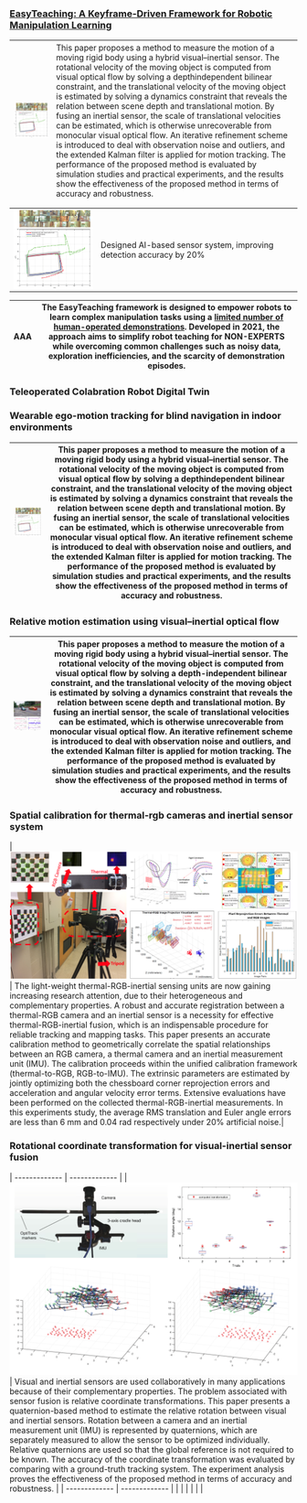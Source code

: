 ### [EasyTeaching: A Keyframe-Driven Framework for Robotic Manipulation Learning](https://yanxxx.github.io/EasyTeaching/) 



<table width="100%">
  <thead>
    <tr>
      <th align="left" style="font-weight: normal; width=30%"> 
        <img src="images/ego-motion/exp2.png" alt="Project illustration" style="vertical-align: middle; margin-right: 10px;">
      </th>
<!--       <th align="left" style="font-weight: normal; width="30%">images/ego-motion/exp2.png </th> -->
      <th align="left" style="font-weight: normal; width=70%">This paper proposes a method to measure the motion of a moving rigid body using a hybrid visual–inertial sensor. The rotational velocity of the moving object is computed from visual optical flow by solving a depthindependent bilinear constraint, and the translational velocity of the moving object is estimated by solving a dynamics constraint that reveals the relation between scene depth and translational motion. By fusing an inertial sensor, the scale of translational velocities can be estimated, which is otherwise unrecoverable from monocular visual optical flow. An iterative refinement scheme is introduced to deal with observation noise and outliers, and the extended Kalman filter is applied for motion tracking. The performance of the proposed method is evaluated by simulation studies and practical experiments, and the results show the effectiveness of the proposed method in terms of accuracy and robustness.</th>
    </tr>
  </thead>
</table>

<table width="100%">
  <tbody>
    <tr>
      <td align="left" style="font-weight: normal; width = 30%">
        <img width="200" src="images/ego-motion/exp2.png" alt="Project Icon" style="vertical-align: middle; margin-right: 10px;">
      </td>
      <td align="left" style="font-weight: normal; width = 70%">Designed AI-based sensor system, improving detection accuracy by 20%</td>
    </tr>
  </tbody>
</table>







| AAA | The EasyTeaching framework is designed to empower robots to learn complex manipulation tasks using a <ins>**limited number of human-operated demonstrations**</ins>. Developed in 2021, the approach aims to simplify robot teaching for **NON-EXPERTS** while overcoming common challenges such as **noisy data, exploration inefficiencies, and the scarcity of demonstration episodes**. | 
| ------------- |  ------------- |
### Teleoperated Colabration Robot Digital Twin 

### Wearable ego-motion tracking for blind navigation in indoor environments 

| ![images/ego-motion/img.png](images/ego-motion/exp2.png) | This paper proposes a method to measure the motion of a moving rigid body using a hybrid visual–inertial sensor. The rotational velocity of the moving object is computed from visual optical flow by solving a depthindependent bilinear constraint, and the translational velocity of the moving object is estimated by solving a dynamics constraint that reveals the relation between scene depth and translational motion. By fusing an inertial sensor, the scale of translational velocities can be estimated, which is otherwise unrecoverable from monocular visual optical flow. An iterative refinement scheme is introduced to deal with observation noise and outliers, and the extended Kalman filter is applied for motion tracking. The performance of the proposed method is evaluated by simulation studies and practical experiments, and the results show the effectiveness of the proposed method in terms of accuracy and robustness. | 
| ------------- |  ------------- |
### Relative motion estimation using visual–inertial optical flow  

| ![images/relative-motion/img.png](images/relative-motion/display.png) | This paper proposes a method to measure the motion of a moving rigid body using a hybrid visual–inertial sensor. The rotational velocity of the moving object is computed from visual optical flow by solving a depth-independent bilinear constraint, and the translational velocity of the moving object is estimated by solving a dynamics constraint that reveals the relation between scene depth and translational motion. By fusing an inertial sensor, the scale of translational velocities can be estimated, which is otherwise unrecoverable from monocular visual optical flow. An iterative refinement scheme is introduced to deal with observation noise and outliers, and the extended Kalman filter is applied for motion tracking. The performance of the proposed method is evaluated by simulation studies and practical experiments, and the results show the effectiveness of the proposed method in terms of accuracy and robustness.| 
| ------------- |  ------------- |

### Spatial calibration for thermal-rgb cameras and inertial sensor system 
| ![images/thermal-rgb-calibration/img.png](images/thermal-rgb-calibration/display.png) | The light-weight thermal-RGB-inertial sensing units are now gaining increasing research attention, due to their heterogeneous and complementary properties. A robust and accurate registration between a thermal-RGB camera and an inertial sensor is a necessity for effective thermal-RGB-inertial fusion, which is an indispensable procedure for reliable tracking and mapping tasks. This paper presents an accurate calibration method to geometrically correlate the spatial relationships between an RGB camera, a thermal camera and an inertial measurement unit (IMU). The calibration proceeds within the unified calibration framework (thermal-to-RGB, RGB-to-IMU). The extrinsic parameters are estimated by jointly optimizing both the chessboard corner reprojection errors and acceleration and angular velocity error terms. Extensive evaluations have been performed on the collected thermal-RGB-inertial measurements. In this experiments study, the average RMS translation and Euler angle errors are less than 6 mm and 0.04 rad respectively under 20% artificial noise.| 
### Rotational coordinate transformation for visual-inertial sensor fusion 
| ------------- |  ------------- |
| ![images/rotation-calibration/img.png](images/rotation-calibration/display.png) | Visual and inertial sensors are used collaboratively in many applications because of their complementary properties. The problem associated with sensor fusion is relative coordinate transformations. This paper presents a quaternion-based method to estimate the relative rotation between visual and inertial sensors. Rotation between a camera and an inertial measurement unit (IMU) is represented by quaternions, which are separately measured to allow the sensor to be optimized individually. Relative quaternions are used so that the global reference is not required to be known. The accuracy of the coordinate transformation was evaluated by comparing with a ground-truth tracking system. The experiment analysis proves the effectiveness of the proposed method in terms of accuracy and robustness. | 
| ------------- |  ------------- |
| | |
| | |


